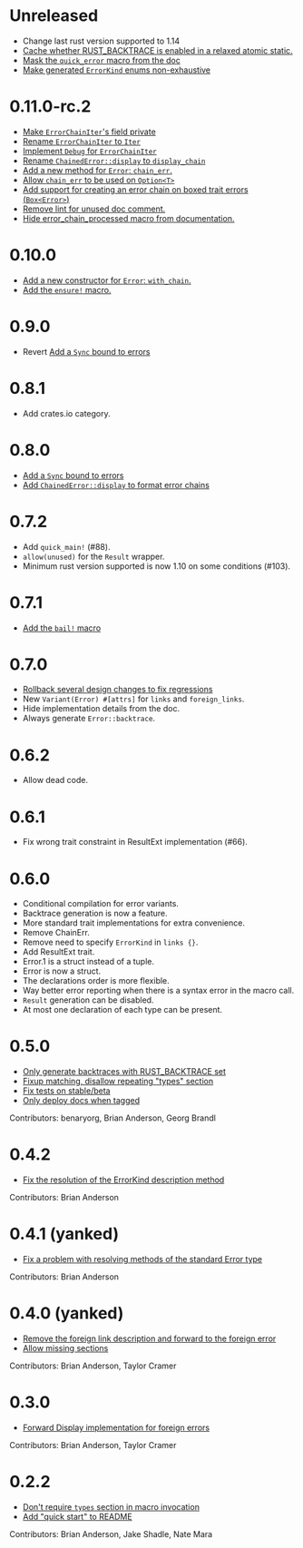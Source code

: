 # Unreleased

- Change last rust version supported to 1.14
- [Cache whether RUST_BACKTRACE is enabled in a relaxed atomic static.](https://github.com/rust-lang-nursery/error-chain/pull/210)
- [Mask the `quick_error` macro from the doc](https://github.com/rust-lang-nursery/error-chain/pull/210)
- [Make generated `ErrorKind` enums non-exhaustive](https://github.com/rust-lang-nursery/error-chain/pull/193)

# 0.11.0-rc.2

- [Make `ErrorChainIter`'s field private](https://github.com/rust-lang-nursery/error-chain/issues/178)
- [Rename `ErrorChainIter` to `Iter`](https://github.com/rust-lang-nursery/error-chain/issues/168)
- [Implement `Debug` for `ErrorChainIter`](https://github.com/rust-lang-nursery/error-chain/issues/169)
- [Rename `ChainedError::display` to `display_chain`](https://github.com/rust-lang-nursery/error-chain/issues/180)
- [Add a new method for `Error`: `chain_err`.](https://github.com/rust-lang-nursery/error-chain/pull/141)
- [Allow `chain_err` to be used on `Option<T>`](https://github.com/rust-lang-nursery/error-chain/pull/156)
- [Add support for creating an error chain on boxed trait errors (`Box<Error>`)](https://github.com/rust-lang-nursery/error-chain/pull/156)
- [Remove lint for unused doc comment.](https://github.com/rust-lang-nursery/error-chain/pull/199)
- [Hide error_chain_processed macro from documentation.](https://github.com/rust-lang-nursery/error-chain/pull/212)

# 0.10.0

- [Add a new constructor for `Error`: `with_chain`.](https://github.com/rust-lang-nursery/error-chain/pull/126)
- [Add the `ensure!` macro.](https://github.com/rust-lang-nursery/error-chain/pull/135)

# 0.9.0

- Revert [Add a `Sync` bound to errors](https://github.com/rust-lang-nursery/error-chain/pull/110)

# 0.8.1

- Add crates.io category.

# 0.8.0

- [Add a `Sync` bound to errors](https://github.com/rust-lang-nursery/error-chain/pull/110)
- [Add `ChainedError::display` to format error chains](https://github.com/rust-lang-nursery/error-chain/pull/113)

# 0.7.2

- Add `quick_main!` (#88).
- `allow(unused)` for the `Result` wrapper.
- Minimum rust version supported is now 1.10 on some conditions (#103).

# 0.7.1

- [Add the `bail!` macro](https://github.com/rust-lang-nursery/error-chain/pull/76)

# 0.7.0

- [Rollback several design changes to fix regressions](https://github.com/rust-lang-nursery/error-chain/pull/75)
- New `Variant(Error) #[attrs]` for `links` and `foreign_links`.
- Hide implementation details from the doc.
- Always generate `Error::backtrace`.

# 0.6.2

- Allow dead code.

# 0.6.1

- Fix wrong trait constraint in ResultExt implementation (#66).

# 0.6.0

- Conditional compilation for error variants.
- Backtrace generation is now a feature.
- More standard trait implementations for extra convenience.
- Remove ChainErr.
- Remove need to specify `ErrorKind` in `links {}`.
- Add ResultExt trait.
- Error.1 is a struct instead of a tuple.
- Error is now a struct.
- The declarations order is more flexible.
- Way better error reporting when there is a syntax error in the macro call.
- `Result` generation can be disabled.
- At most one declaration of each type can be present.

# 0.5.0

- [Only generate backtraces with RUST_BACKTRACE set](https://github.com/rust-lang-nursery/error-chain/pull/27)
- [Fixup matching, disallow repeating "types" section](https://github.com/rust-lang-nursery/error-chain/pull/26)
- [Fix tests on stable/beta](https://github.com/rust-lang-nursery/error-chain/pull/28)
- [Only deploy docs when tagged](https://github.com/rust-lang-nursery/error-chain/pull/30)

Contributors: benaryorg, Brian Anderson, Georg Brandl

# 0.4.2

- [Fix the resolution of the ErrorKind description method](https://github.com/rust-lang-nursery/error-chain/pull/24)

Contributors: Brian Anderson

# 0.4.1 (yanked)

- [Fix a problem with resolving methods of the standard Error type](https://github.com/rust-lang-nursery/error-chain/pull/22)

Contributors: Brian Anderson

# 0.4.0 (yanked)

- [Remove the foreign link description and forward to the foreign error](https://github.com/rust-lang-nursery/error-chain/pull/19)
- [Allow missing sections](https://github.com/rust-lang-nursery/error-chain/pull/17)

Contributors: Brian Anderson, Taylor Cramer

# 0.3.0

- [Forward Display implementation for foreign errors](https://github.com/rust-lang-nursery/error-chain/pull/13)

Contributors: Brian Anderson, Taylor Cramer

# 0.2.2

- [Don't require `types` section in macro invocation](https://github.com/rust-lang-nursery/error-chain/pull/8)
- [Add "quick start" to README](https://github.com/rust-lang-nursery/error-chain/pull/9)

Contributors: Brian Anderson, Jake Shadle, Nate Mara
